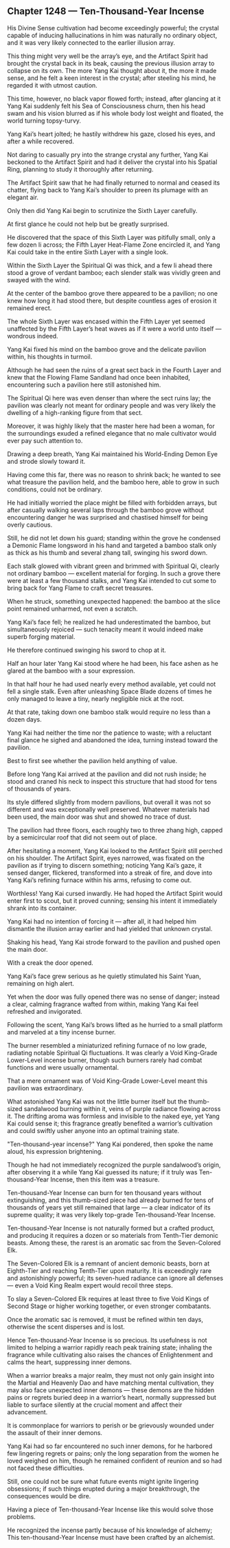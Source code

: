 ## Chapter 1248 — Ten-Thousand-Year Incense

His Divine Sense cultivation had become exceedingly powerful; the crystal capable of inducing hallucinations in him was naturally no ordinary object, and it was very likely connected to the earlier illusion array.

This thing might very well be the array’s eye, and the Artifact Spirit had brought the crystal back in its beak, causing the previous illusion array to collapse on its own. The more Yang Kai thought about it, the more it made sense, and he felt a keen interest in the crystal; after steeling his mind, he regarded it with utmost caution.

This time, however, no black vapor flowed forth; instead, after glancing at it Yang Kai suddenly felt his Sea of Consciousness churn, then his head swam and his vision blurred as if his whole body lost weight and floated, the world turning topsy-turvy.

Yang Kai’s heart jolted; he hastily withdrew his gaze, closed his eyes, and after a while recovered.

Not daring to casually pry into the strange crystal any further, Yang Kai beckoned to the Artifact Spirit and had it deliver the crystal into his Spatial Ring, planning to study it thoroughly after returning.

The Artifact Spirit saw that he had finally returned to normal and ceased its chatter, flying back to Yang Kai’s shoulder to preen its plumage with an elegant air.

Only then did Yang Kai begin to scrutinize the Sixth Layer carefully.

At first glance he could not help but be greatly surprised.

He discovered that the space of this Sixth Layer was pitifully small, only a few dozen li across; the Fifth Layer Heat-Flame Zone encircled it, and Yang Kai could take in the entire Sixth Layer with a single look.

Within the Sixth Layer the Spiritual Qi was thick, and a few li ahead there stood a grove of verdant bamboo; each slender stalk was vividly green and swayed with the wind.

At the center of the bamboo grove there appeared to be a pavilion; no one knew how long it had stood there, but despite countless ages of erosion it remained erect.

The whole Sixth Layer was encased within the Fifth Layer yet seemed unaffected by the Fifth Layer’s heat waves as if it were a world unto itself — wondrous indeed.

Yang Kai fixed his mind on the bamboo grove and the delicate pavilion within, his thoughts in turmoil.

Although he had seen the ruins of a great sect back in the Fourth Layer and knew that the Flowing Flame Sandland had once been inhabited, encountering such a pavilion here still astonished him.

The Spiritual Qi here was even denser than where the sect ruins lay; the pavilion was clearly not meant for ordinary people and was very likely the dwelling of a high-ranking figure from that sect.

Moreover, it was highly likely that the master here had been a woman, for the surroundings exuded a refined elegance that no male cultivator would ever pay such attention to.

Drawing a deep breath, Yang Kai maintained his World-Ending Demon Eye and strode slowly toward it.

Having come this far, there was no reason to shrink back; he wanted to see what treasure the pavilion held, and the bamboo here, able to grow in such conditions, could not be ordinary.

He had initially worried the place might be filled with forbidden arrays, but after casually walking several laps through the bamboo grove without encountering danger he was surprised and chastised himself for being overly cautious.

Still, he did not let down his guard; standing within the grove he condensed a Demonic Flame longsword in his hand and targeted a bamboo stalk only as thick as his thumb and several zhang tall, swinging his sword down.

Each stalk glowed with vibrant green and brimmed with Spiritual Qi, clearly not ordinary bamboo — excellent material for forging. In such a grove there were at least a few thousand stalks, and Yang Kai intended to cut some to bring back for Yang Flame to craft secret treasures.

When he struck, something unexpected happened: the bamboo at the slice point remained unharmed, not even a scratch.

Yang Kai’s face fell; he realized he had underestimated the bamboo, but simultaneously rejoiced — such tenacity meant it would indeed make superb forging material.

He therefore continued swinging his sword to chop at it.

Half an hour later Yang Kai stood where he had been, his face ashen as he glared at the bamboo with a sour expression.

In that half hour he had used nearly every method available, yet could not fell a single stalk. Even after unleashing Space Blade dozens of times he only managed to leave a tiny, nearly negligible nick at the root.

At that rate, taking down one bamboo stalk would require no less than a dozen days.

Yang Kai had neither the time nor the patience to waste; with a reluctant final glance he sighed and abandoned the idea, turning instead toward the pavilion.

Best to first see whether the pavilion held anything of value.

Before long Yang Kai arrived at the pavilion and did not rush inside; he stood and craned his neck to inspect this structure that had stood for tens of thousands of years.

Its style differed slightly from modern pavilions, but overall it was not so different and was exceptionally well preserved. Whatever materials had been used, the main door was shut and showed no trace of dust.

The pavilion had three floors, each roughly two to three zhang high, capped by a semicircular roof that did not seem out of place.

After hesitating a moment, Yang Kai looked to the Artifact Spirit still perched on his shoulder. The Artifact Spirit, eyes narrowed, was fixated on the pavilion as if trying to discern something; noticing Yang Kai’s gaze, it sensed danger, flickered, transformed into a streak of fire, and dove into Yang Kai’s refining furnace within his arms, refusing to come out.

Worthless! Yang Kai cursed inwardly. He had hoped the Artifact Spirit would enter first to scout, but it proved cunning; sensing his intent it immediately shrank into its container.

Yang Kai had no intention of forcing it — after all, it had helped him dismantle the illusion array earlier and had yielded that unknown crystal.

Shaking his head, Yang Kai strode forward to the pavilion and pushed open the main door.

With a creak the door opened.

Yang Kai’s face grew serious as he quietly stimulated his Saint Yuan, remaining on high alert.

Yet when the door was fully opened there was no sense of danger; instead a clear, calming fragrance wafted from within, making Yang Kai feel refreshed and invigorated.

Following the scent, Yang Kai’s brows lifted as he hurried to a small platform and marveled at a tiny incense burner.

The burner resembled a miniaturized refining furnace of no low grade, radiating notable Spiritual Qi fluctuations. It was clearly a Void King-Grade Lower-Level incense burner, though such burners rarely had combat functions and were usually ornamental.

That a mere ornament was of Void King-Grade Lower-Level meant this pavilion was extraordinary.

What astonished Yang Kai was not the little burner itself but the thumb-sized sandalwood burning within it, veins of purple radiance flowing across it. The drifting aroma was formless and invisible to the naked eye, yet Yang Kai could sense it; this fragrance greatly benefited a warrior’s cultivation and could swiftly usher anyone into an optimal training state.

"Ten-thousand-year incense?" Yang Kai pondered, then spoke the name aloud, his expression brightening.

Though he had not immediately recognized the purple sandalwood’s origin, after observing it a while Yang Kai guessed its nature; if it truly was Ten-thousand-Year Incense, then this item was a treasure.

Ten-thousand-Year Incense can burn for ten thousand years without extinguishing, and this thumb-sized piece had already burned for tens of thousands of years yet still remained that large — a clear indicator of its supreme quality; it was very likely top-grade Ten-thousand-Year Incense.

Ten-thousand-Year Incense is not naturally formed but a crafted product, and producing it requires a dozen or so materials from Tenth-Tier demonic beasts. Among these, the rarest is an aromatic sac from the Seven-Colored Elk.

The Seven-Colored Elk is a remnant of ancient demonic beasts, born at Eighth-Tier and reaching Tenth-Tier upon maturity. It is exceedingly rare and astonishingly powerful; its seven-hued radiance can ignore all defenses — even a Void King Realm expert would recoil three steps.

To slay a Seven-Colored Elk requires at least three to five Void Kings of Second Stage or higher working together, or even stronger combatants.

Once the aromatic sac is removed, it must be refined within ten days, otherwise the scent disperses and is lost.

Hence Ten-thousand-Year Incense is so precious. Its usefulness is not limited to helping a warrior rapidly reach peak training state; inhaling the fragrance while cultivating also raises the chances of Enlightenment and calms the heart, suppressing inner demons.

When a warrior breaks a major realm, they must not only gain insight into the Martial and Heavenly Dao and have matching mental cultivation, they may also face unexpected inner demons — these demons are the hidden pains or regrets buried deep in a warrior’s heart, normally suppressed but liable to surface silently at the crucial moment and affect their advancement.

It is commonplace for warriors to perish or be grievously wounded under the assault of their inner demons.

Yang Kai had so far encountered no such inner demons, for he harbored few lingering regrets or pains; only the long separation from the women he loved weighed on him, though he remained confident of reunion and so had not faced these difficulties.

Still, one could not be sure what future events might ignite lingering obsessions; if such things erupted during a major breakthrough, the consequences would be dire.

Having a piece of Ten-thousand-Year Incense like this would solve those problems.

He recognized the incense partly because of his knowledge of alchemy; This ten-thousand-Year Incense must have been crafted by an alchemist.